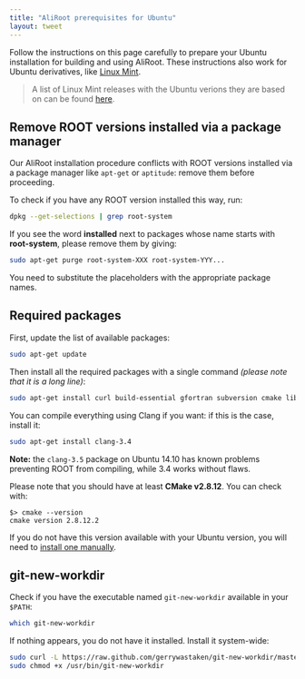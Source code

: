 ```yaml
---
title: "AliRoot prerequisites for Ubuntu"
layout: tweet
---
```


Follow the instructions on this page carefully to prepare your Ubuntu
installation for building and using AliRoot. These instructions also
work for Ubuntu derivatives, like
[Linux Mint](http://www.linuxmint.com).

> A list of Linux Mint releases with the Ubuntu verions they are based
> on can be found
> [here](http://en.wikipedia.org/wiki/List_of_Linux_Mint_releases).


Remove ROOT versions installed via a package manager
----------------------------------------------------

Our AliRoot installation procedure conflicts with ROOT versions
installed via a package manager like `apt-get` or `aptitude`: remove
them before proceeding.

To check if you have any ROOT version installed this way, run:

```sh
dpkg --get-selections | grep root-system
```

If you see the word **installed** next to packages whose name starts
with **root-system**, please remove them by giving:

```sh
sudo apt-get purge root-system-XXX root-system-YYY...
```

You need to substitute the placeholders with the appropriate package
names.


Required packages
-----------------

First, update the list of available packages:

```sh
sudo apt-get update
```

Then install all the required packages with a single command *(please
note that it is a long line)*:

```sh
sudo apt-get install curl build-essential gfortran subversion cmake libmysqlclient-dev xorg-dev libglu1-mesa-dev libfftw3-dev libssl-dev libxml2-dev libtool automake git unzip libcgal-dev
```

You can compile everything using Clang if you want: if this is the
case, install it:

```sh
sudo apt-get install clang-3.4
```

**Note:** the `clang-3.5` package on Ubuntu 14.10 has known problems
preventing ROOT from compiling, while 3.4 works without flaws.

Please note that you should have at least **CMake v2.8.12**. You can
check with:

```console
$> cmake --version
cmake version 2.8.12.2
```

If you do not have this version available with your Ubuntu version, you will
need to [install one manually](http://www.cmake.org/download/).


git-new-workdir
---------------

Check if you have the executable named `git-new-workdir` available in
your `$PATH`:

```sh
which git-new-workdir
```

If nothing appears, you do not have it installed. Install it
system-wide:

```sh
sudo curl -L https://raw.github.com/gerrywastaken/git-new-workdir/master/git-new-workdir -o /usr/bin/git-new-workdir
sudo chmod +x /usr/bin/git-new-workdir
```
